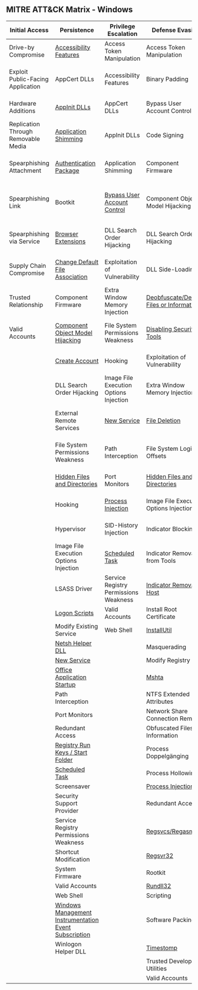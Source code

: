 ## MITRE ATT&CK Matrix - Windows

| ﻿Initial Access                                           | ﻿Persistence                                           | Privilege Escalation                   | Defense Evasion                         | Credential Access                      | Discovery                              | Lateral Movement                    | Execution                          | Collection                     | Exfiltration                                  | Command and Control                     |
|-------------------------------------------------------|-------------------------------------------------------|----------------------------------------|-----------------------------------------|----------------------------------------|----------------------------------------|-------------------------------------|------------------------------------|--------------------------------|-----------------------------------------------|-----------------------------------------|
|Drive-by Compromise					| [Accessibility Features](Persistence/Accessibility_Features.md)                                | Access Token Manipulation              | Access Token Manipulation               | [Account Manipulation](Credential_Access/Account_Manipulation.md)                   | [Account Discovery](Discovery/Account_Discovery.md)                      | Application Deployment Software     | Command-Line Interface             | [Audio Capture](Collection/Audio_Capture.md)                  | Automated Exfiltration                        | Commonly Used Port                      |
|Exploit Public-Facing Application					| AppCert DLLs                                          | Accessibility Features                 | Binary Padding                          | [Brute Force](Credential_Access/Brute_Force.md)                            | Application Window Discovery           | Distributed Component Object Model  | [Dynamic Data Exchange](Execution/Dynamic_Data_Exchange.md)              | [Automated Collection](Collection/Automated_Collection.md)           | [Data Compressed](Exfiltration/Data_Compressed.md)                               | Communication Through Removable Media   |
|Hardware Additions					| [AppInit DLLs](Persistence/AppInit_DLLs.md)                                          | AppCert DLLs                           | Bypass User Account Control             | [Credential Dumping](Credential_Access/Credential_Dumping.md)                     | [File and Directory Discovery](Discovery/File_and_Directory_Discovery.md)           | Exploitation of Vulnerability       | Execution through API              | [Browser Extensions](Collection/Browser_Extensions.md)             | Data Encrypted                                | Connection Proxy                        |
|Replication Through Removable Media					| [Application Shimming](Persistence/Application_Shimming.md)                                  | AppInit DLLs                           | Code Signing                            | [Credentials in Files](Credential_Access/Credentials_in_Files.md)                   | Network Service Scanning               | [Logon Scripts](Persistence/Logon_Scripts.md)                       | Execution through Module Load      | [Clipboard Data](Collection/Clipboard_Data.md)                 | Data Transfer Size Limits                     | Custom Command and Control Protocol     |
|Spearphishing Attachment					| [Authentication Package](Persistence/Authentication_Package.md)                                | Application Shimming                   | Component Firmware                      | Exploitation of Vulnerability          | Network Share Discovery                | [Pass the Hash](Lateral_Movement/Pass_the_Hash.md)                       | Graphical User Interface           | [Data Staged](Collection/Data_Staged.md)                    | Exfiltration Over Alternative Protocol        | Custom Cryptographic Protocol           |
|Spearphishing Link					| Bootkit                                               | [Bypass User Account Control](Privilege_Escalation/Bypass_User_Account_Control.md)            | Component Object Model Hijacking        | Forced Authentication                  | Peripheral Device Discovery            | Pass the Ticket                     | [InstallUtil](Execution/InstallUtil.md)                        | Data from Local System         | Exfiltration Over Command and Control Channel | Data Encoding                           |
|Spearphishing via Service					| [Browser Extensions](Persistence/Browser_Extensions.md)                                    | DLL Search Order Hijacking             | DLL Search Order Hijacking              | Hooking                                | Permission Groups Discovery            | [Remote Desktop Protocol](Lateral_Movement/Remote_Desktop_Protocol.md)             | LSASS Driver                       | Data from Network Shared Drive | Exfiltration Over Other Network Medium        | Data Obfuscation                        |
|Supply Chain Compromise					| [Change Default File Association](Persistence/Change_Default_File_Association.md)                       | Exploitation of Vulnerability          | DLL Side-Loading                        | [Input Capture](Collection/Input_Capture.md)                          | Process Discovery                      | Remote File Copy                    | [Mshta](Execution/Mshta.md)                              | Data from Removable Media      | Exfiltration Over Physical Medium             | Domain Fronting                         |
|Trusted Relationship					| Component Firmware                                    | Extra Window Memory Injection          | [Deobfuscate/Decode Files or Information](Defense_Evasion/Deobfuscate_Decode_Files_Or_Information.md) | LLMNR/NBT-NS Poisoning                 | [Query Registry](Discovery/Query_Registry.md)                         | Remote Services                     | [PowerShell](Execution/PowerShell.md)                         | Email Collection               | Scheduled Transfer                            | Fallback Channels                       |
|Valid Accounts					| [Component Object Model Hijacking](Persistence/Component_Object_Model_Hijacking.md)                      | File System Permissions Weakness       | [Disabling Security Tools](Defense_Evasion/Disabling_Security_Tools.md)                | Network Sniffing                       | [Remote System Discovery](Discovery/Remote_System_Discovery.md)                | Replication Through Removable Media | [Regsvcs/Regasm](Execution/RegsvcsRegasm.md)                     | Input Capture                  |                                               | Multi-Stage Channels                    |
|										| [Create Account](Credential_Access/Create_Account.md)                                        | Hooking                                | Exploitation of Vulnerability           | Password Filter DLL                    | [Security Software Discovery](Discovery/Security_Software_Discovery.md)            | Shared Webroot                      | [Regsvr32](Execution/Regsvr32.md)                           | Man in the Browser             |                                               | Multi-hop Proxy                         |
|										| DLL Search Order Hijacking                            | Image File Execution Options Injection | Extra Window Memory Injection           | [Private Keys](Credential_Access/Private_Keys.md)                           | [System Information Discovery](Discovery/System_Information_Discovery.md)           | Taint Shared Content                | [Rundll32](Execution/rundll32.md)                           | Screen Capture                 |                                               | Multiband Communication                 |
|										| External Remote Services                              | [New Service](Persistence/New_Service.md)                            | [File Deletion](Defense_Evasion/File_Deletion.md)                           | Replication Through Removable Media    | [System Network Configuration Discovery](Discovery/System_Network_Configuration_Discovery.md) | Third-party Software                | Scheduled Task                     | Video Capture                  |                                               | Multilayer Encryption                   |
|										| File System Permissions Weakness                      | Path Interception                      | File System Logical Offsets             | Two-Factor Authentication Interception | System Network Connections Discovery   | [Windows Admin Shares](Lateral_Movement/Windows_Admin_Shares.md)                | Scripting                          |                                |                                               | Remote File Copy                        |
|										| [Hidden Files and Directories](Defense_Evasion/Hidden_Files_and_Directories.md)                          | Port Monitors                          | [Hidden Files and Directories](Defense_Evasion/Hidden_Files_and_Directories.md)            |                                        | [System Owner/User Discovery](Discovery/System_Owner-User_Discovery.md)            | [Windows Remote Management](Lateral_Movement/Windows_Remote_Management.md)           | Service Execution                  |                                |                                               | Standard Application Layer Protocol     |
|										| Hooking                                               | [Process Injection](Privilege_Escalation/Process_Injection.md)                      | Image File Execution Options Injection  |                                        | [System Service Discovery](Discovery/System_Service_Discovery.md)               |                                     | Third-party Software               |                                |                                               | Standard Cryptographic Protocol         |
|										| Hypervisor                                            | SID-History Injection                  | Indicator Blocking                      |                                        | [System Time Discovery](Discovery/System_Time_Discovery.md)                  |                                     | [Trusted Developer Utilities](Execution/Trusted_Developer_Utilities.md)        |                                |                                               | Standard Non-Application Layer Protocol |
|										| Image File Execution Options Injection                | [Scheduled Task](Persistence/Scheduled_Task.md)                         | Indicator Removal from Tools            |                                        |                                        |                                     | [Windows Management Instrumentation](Execution/Windows_Management_Instrumentation.md) |                                |                                               | Uncommonly Used Port                    |
|										| LSASS Driver                                          | Service Registry Permissions Weakness  | [Indicator Removal on Host](Defense_Evasion/Indicator_Removal_on_Host.md)               |                                        |                                        |                                     | [Windows Remote Management](Lateral_Movement/Windows_Remote_Management.md)          |                                |                                               | Web Service                             |
|										| [Logon Scripts](Persistence/Logon_Scripts.md)                                         | Valid Accounts                         | Install Root Certificate                |                                        |                                        |                                     |    [Bitsadmin](Execution/Bitsadmin.md)                                |                                |                                               |                                         |
|										| Modify Existing Service                               | Web Shell                              | [InstallUtil](Execution/InstallUtil.md)                             |                                        |                                        |                                     |                                    |                                |                                               |                                         |
|										| [Netsh Helper DLL](Persistence/Netsh_Helper_DLL.md)                                      |                                        | Masquerading                            |                                        |                                        |                                     |                                    |                                |                                               |                                         |
|										| [New Service](Persistence/New_Service.md)                                           |                                        | Modify Registry                         |                                        |                                        |                                     |                                    |                                |                                               |                                         |
|										| [Office Application Startup](Persistence/Office_Application_Startup.md)                            |                                        | [Mshta](Execution/Mshta.md)                                   |                                        |                                        |                                     |                                    |                                |                                               |                                         |
|										| Path Interception                                     |                                        | NTFS Extended Attributes                |                                        |                                        |                                     |                                    |                                |                                               |                                         |
|										| Port Monitors                                         |                                        | Network Share Connection Removal        |                                        |                                        |                                     |                                    |                                |                                               |                                         |
|										| Redundant Access                                      |                                        | Obfuscated Files or Information         |                                        |                                        |                                     |                                    |                                |                                               |                                         |
|										| [Registry Run Keys / Start Folder](Persistence/Registry_Run_Keys_Start_Folder.md)                      |                                        | Process Doppelgänging                   |                                        |                                        |                                     |                                    |                                |                                               |                                         |
|										| [Scheduled Task](Persistence/Scheduled_Task.md)                                        |                                        | Process Hollowing                       |                                        |                                        |                                     |                                    |                                |                                               |                                         |
|										| Screensaver                                           |                                        | [Process Injection](Privilege_Escalation/Process_Injection.md)                       |                                        |                                        |                                     |                                    |                                |                                               |                                         |
|										| Security Support Provider                             |                                        | Redundant Access                        |                                        |                                        |                                     |                                    |                                |                                               |                                         |
|										| Service Registry Permissions Weakness                 |                                        | [Regsvcs/Regasm](Execution/RegsvcsRegasm.md)                          |                                        |                                        |                                     |                                    |                                |                                               |                                         |
|										| Shortcut Modification                                 |                                        | [Regsvr32](Execution/Regsvr32.md)                                |                                        |                                        |                                     |                                    |                                |                                               |                                         |
|										| System Firmware                                       |                                        | Rootkit                                 |                                        |                                        |                                     |                                    |                                |                                               |                                         |
|										| Valid Accounts                                        |                                        | [Rundll32](Execution/Rundll32.md)                                |                                        |                                        |                                     |                                    |                                |                                               |                                         |
|										| Web Shell                                             |                                        | Scripting                               |                                        |                                        |                                     |                                    |                                |                                               |                                         |
|										| [Windows Management Instrumentation Event Subscription](Persistence/Windows_Management_Instrumentation_Event_Subscription.md) |                                        | Software Packing                        |                                        |                                        |                                     |                                    |                                |                                               |                                         |
|										| Winlogon Helper DLL                                   |                                        | [Timestomp](Defense_Evasion/Timestomp.md)                               |                                        |                                        |                                     |                                    |                                |                                               |                                         |
|					|                                                       |                                        | Trusted Developer Utilities             |                                        |                                        |                                     |                                    |                                |                                               |                                         |
|					|                                                       |                                        | Valid Accounts                          |                                        |                                        |                                     |                                    |                                |                                               |                                         |
